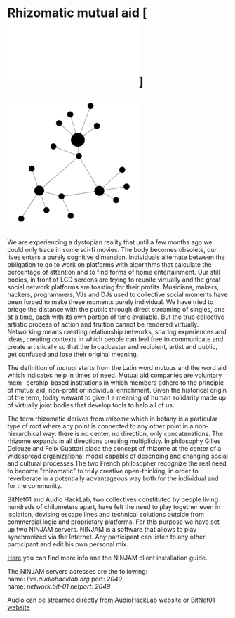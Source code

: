 # Rhizomatic mutual aid [![italian](README.md)]

![mutuo-soccorso-rizomatico](mutuo-soccorso-rizomatico.png)

We are experiencing a dystopian reality that until a few months ago we could only trace in some sci-fi movies.
The body becomes obsolete, our lives enters a purely cognitive dimension. Individuals alternate between the obligation to go to work on platforms with algorithms that calculate the percentage of attention and to find forms of home entertainment.
Our still bodies, in front of LCD screens are trying to reunite virtually and the great social network platforms are toasting for their profits.
Musicians, makers, hackers, programmers, VJs and DJs used to collective social moments have been forced to make these moments purely individual.
We have tried to bridge the distance with the public through direct streaming of singles, one at a time, each with its own portion of time available. But the true collective artistic process of action and fruition cannot be rendered virtually.
Networking means creating relationship networks, sharing experiences and ideas, creating contexts in which people can feel free to communicate and create artistically so that the broadcaster and recipient, artist and public, get confused and lose their original meaning.

The definition of _mutual_ starts from the Latin word mutuus and the word aid which indicates help in times of need. Mutual aid companies are voluntary mem-
bership-based institutions in which members adhere to the principle of mutual aid, non-profit or individual enrichment. Given the historical origin of the term, today wewant to give it a meaning of human solidarity made up of virtually joint bodies that develop tools to help all of us.

The term rhizomatic derives from _rhizome_ which in botany is a particular type of root where any point is connected to any other point in a non-hierarchical way:
there is no center, no direction, only concatenations. The rhizome expands in all directions creating multiplicity. In philosophy Gilles Deleuze and Felix
Guattari place the concept of rhizome at the center of a widespread organizational model capable of describing and changing social and cultural processes.The two French philosopher recognize the real need to become "rhizomatic" to truly creative open-thinking, in order to reverberate in a potentially advantageous way both for the individual and for the community.

BitNet01 and Audio HackLab, two collectives constituted by people living hundreds of chilometers apart, have felt the need to play together even in isolation, devising escape lines and technical solutions outside from commercial logic and proprietary platforms. For this purpose we have set up two NINJAM servers. NINJAM is a software that allows to play synchronized via the Internet. Any participant can listen to any other participant and edit his own personal mix. 

[Here](ninjam/ninjam_installation_guide.md) you can find more info and the NINJAM client installation guide.

The NINJAM servers adresses are the following:  
name: _live.audiohacklab.org_ port: _2049_  
name: _network.bit-01.netport_: _2049_  

Audio can be streamed directly from [AudioHackLab website](https://audiohacklab.org/live/) or [BitNet01 website](https://bit-01.net/live/)
